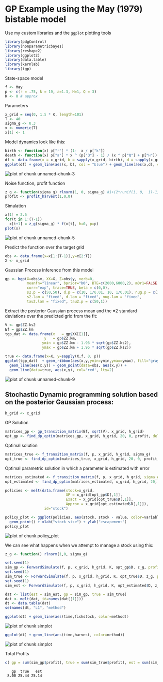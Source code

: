 GP Example using the May (1979) bistable model
==============================================


Use my custom libraries and the `ggplot` plotting tools


```r
library(pdgControl)
library(nonparametricbayes)
library(reshape2)
library(ggplot2)
library(data.table)
library(kernlab)
library(tgp)
```






State-space model


```r
f <- May
p <- c(r = .75, k = 10, a=1.3, H=1, Q = 3)
K <- 8 # approx
```


Parameters


```r
x_grid = seq(0, 1.5 * K, length=101)
T <- 40
sigma_g <- 0.3
x <- numeric(T)
x[1] <- 1
```



Model dynamics look like this:


```r
birth <- function(x) p["r"] * (1-  x / p["k"])
death <- function(x) p["a"] * x ^ (p["Q"] - 1) / (x ^ p["Q"] + p["H"])
df <- data.frame(x = x_grid, b = sapply(x_grid, birth), d = sapply(x_grid, death))
ggplot(df) + geom_line(aes(x, b), col = "blue") + geom_line(aes(x,d), col = "red")
```

![plot of chunk unnamed-chunk-3](http://carlboettiger.info/assets/figures/2012-12-11-9b2d792442-unnamed-chunk-3.png) 




Noise function, profit function

```r
z_g <- function(sigma_g) rlnorm(1, 0, sigma_g) #1+(2*runif(1, 0,  1)-1)*sigma_g #
profit <- profit_harvest(1,0,0)
```




Simulation 


```r
x[1] = 2.5
for(t in 1:(T-1))
  x[t+1] = z_g(sigma_g) * f(x[t], h=0, p=p)
plot(x)
```

![plot of chunk unnamed-chunk-5](http://carlboettiger.info/assets/figures/2012-12-11-9b2d792442-unnamed-chunk-5.png) 


Predict the function over the target grid


```r
obs <- data.frame(x=x[1:(T-1)],y=x[2:T])
X <- x_grid
```


Gaussian Process inference from this model




```r
gp <- bgp(X=obs$x, XX=X, Z=obs$y, verb=0,
          meanfn="linear", bprior="b0", BTE=c(2000,6000,2), m0r1=FALSE, 
          corr="exp", trace=TRUE, beta = c(0,0),
          s2.p = c(50,50), d.p = c(10, 1/0.01, 10, 1/0.01), nug.p = c(10, 1/0.01, 10, 1/0.01),
          s2.lam = "fixed", d.lam = "fixed", nug.lam = "fixed", 
          tau2.lam = "fixed", tau2.p = c(50,1))
```



Extract the posterior Gaussian process mean and the $\pm 2$ standard deviations over the predicted grid from the fit:


```r
V <- gp$ZZ.ks2
Ef = gp$ZZ.km
tgp_dat <- data.frame(x   = gp$XX[[1]], 
                  y   = gp$ZZ.km, 
                 ymin = gp$ZZ.km - 1.96 * sqrt(gp$ZZ.ks2), 
                 ymax = gp$ZZ.km + 1.96 * sqrt(gp$ZZ.ks2))
```





```r
true <- data.frame(x=X, y=sapply(X,f, 0, p))
ggplot(tgp_dat)  + geom_ribbon(aes(x,y,ymin=ymin,ymax=ymax), fill="gray80") +
  geom_line(aes(x,y)) + geom_point(data=obs, aes(x,y)) +
  geom_line(data=true, aes(x,y), col='red', lty=2)
```

![plot of chunk unnamed-chunk-9](http://carlboettiger.info/assets/figures/2012-12-11-9b2d792442-unnamed-chunk-9.png) 




## Stochastic Dynamic programming solution based on the posterior Gaussian process:


```r
h_grid <- x_grid
```


GP Solution


```r
matrices_gp <- gp_transition_matrix(Ef, sqrt(V), x_grid, h_grid)
opt_gp <- find_dp_optim(matrices_gp, x_grid, h_grid, 20, 0, profit, delta=.01)
```


Optimal solution


```r
matrices_true <- f_transition_matrix(f, p, x_grid, h_grid, sigma_g)
opt_true <- find_dp_optim(matrices_true, x_grid, h_grid, 20, 0, profit, delta=.01)
```


Optimal parametric solution in which a parameter is estimated with error


```r
matrices_estimated <- f_transition_matrix(f, p, x_grid, h_grid, sigma_g=0.01)
opt_estimated <- find_dp_optim(matrices_estimated, x_grid, h_grid, 20, 0, profit, delta=.01)
```




```r
policies <- melt(data.frame(stock=x_grid, 
                            GP = x_grid[opt_gp$D[,1]], 
                            Exact = x_grid[opt_true$D[,1]],
                            Approx = x_grid[opt_estimated$D[,1]]),
                  id="stock")

policy_plot <- ggplot(policies, aes(stock, stock - value, color=variable)) +
  geom_point() + xlab("stock size") + ylab("escapement") 
policy_plot
```

![plot of chunk policy_plot](http://carlboettiger.info/assets/figures/2012-12-11-9b2d792442-policy_plot.png) 


We can see what happens when we attempt to manage a stock using this:


```r
z_g <- function() rlnorm(1,0, sigma_g)
```



```r
set.seed(1)
sim_gp <- ForwardSimulate(f, p, x_grid, h_grid, K, opt_gp$D, z_g, profit=profit)
set.seed(1)
sim_true <- ForwardSimulate(f, p, x_grid, h_grid, K, opt_true$D, z_g, profit=profit)
set.seed(1)
sim_est <- ForwardSimulate(f, p, x_grid, h_grid, K, opt_estimated$D, z_g, profit=profit)
```




```r
dat <- list(est = sim_est, gp = sim_gp, true = sim_true)
dat <- melt(dat, id=names(dat[[1]]))
dt <- data.table(dat)
setnames(dt, "L1", "method") 
```



```r
ggplot(dt) + geom_line(aes(time,fishstock, color=method))
```

![plot of chunk simplot](http://carlboettiger.info/assets/figures/2012-12-11-9b2d792442-simplot1.png) 

```r
ggplot(dt) + geom_line(aes(time,harvest, color=method))
```

![plot of chunk simplot](http://carlboettiger.info/assets/figures/2012-12-11-9b2d792442-simplot2.png) 


Total Profits


```r
c( gp = sum(sim_gp$profit), true = sum(sim_true$profit), est = sum(sim_est$profit))
```

```
   gp  true   est 
 8.00 25.44 25.14 
```


